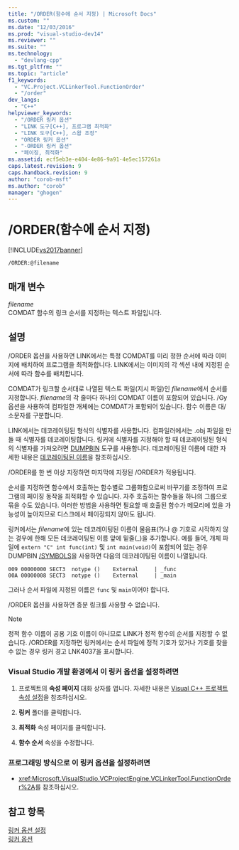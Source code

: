```yaml
---
title: "/ORDER(함수에 순서 지정) | Microsoft Docs"
ms.custom: ""
ms.date: "12/03/2016"
ms.prod: "visual-studio-dev14"
ms.reviewer: ""
ms.suite: ""
ms.technology: 
  - "devlang-cpp"
ms.tgt_pltfrm: ""
ms.topic: "article"
f1_keywords: 
  - "VC.Project.VCLinkerTool.FunctionOrder"
  - "/order"
dev_langs: 
  - "C++"
helpviewer_keywords: 
  - "/ORDER 링커 옵션"
  - "LINK 도구[C++], 프로그램 최적화"
  - "LINK 도구[C++], 스왑 조정"
  - "ORDER 링커 옵션"
  - "-ORDER 링커 옵션"
  - "페이징, 최적화"
ms.assetid: ecf5eb3e-e404-4e86-9a91-4e5ec157261a
caps.latest.revision: 9
caps.handback.revision: 9
author: "corob-msft"
ms.author: "corob"
manager: "ghogen"
---
```

# /ORDER(함수에 순서 지정)
[!INCLUDE[vs2017banner](../../assembler/inline/includes/vs2017banner.md)]

```  
/ORDER:@filename  
```  
  
## 매개 변수  
 *filename*  
 COMDAT 함수의 링크 순서를 지정하는 텍스트 파일입니다.  
  
## 설명  
 \/ORDER 옵션을 사용하면 LINK에서는 특정 COMDAT를 미리 정한 순서에 따라 이미지에 배치하여 프로그램을 최적화합니다.  LINK에서는 이미지의 각 섹션 내에 지정된 순서에 따라 함수를 배치합니다.  
  
 COMDAT가 링크할 순서대로 나열된 텍스트 파일\(지시 파일\)인 *filename*에서 순서를 지정합니다.  *filename*의 각 줄마다 하나의 COMDAT 이름이 포함되어 있습니다.  \/Gy 옵션을 사용하여 컴파일한 개체에는 COMDAT가 포함되어 있습니다.  함수 이름은 대\/소문자를 구분합니다.  
  
 LINK에서는 데코레이팅된 형식의 식별자를 사용합니다.  컴파일러에서는 .obj 파일을 만들 때 식별자를 데코레이팅합니다.  링커에 식별자를 지정해야 할 때 데코레이팅된 형식의 식별자를 가져오려면 [DUMPBIN](../../build/reference/dumpbin-reference.md) 도구를 사용합니다.  데코레이팅된 이름에 대한 자세한 내용은 [데코레이팅된 이름](../../build/reference/decorated-names.md)을 참조하십시오.  
  
 \/ORDER를 한 번 이상 지정하면 마지막에 지정된 \/ORDER가 적용됩니다.  
  
 순서를 지정하면 함수에서 호출하는 함수별로 그룹화함으로써 바꾸기를 조정하여 프로그램의 페이징 동작을 최적화할 수 있습니다.  자주 호출하는 함수들을 하나의 그룹으로 묶을 수도 있습니다.  이러한 방법을 사용하면 필요할 때 호출된 함수가 메모리에 있을 가능성이 높아지므로 디스크에서 페이징되지 않아도 됩니다.  
  
 링커에서는 *filename*에 있는 데코레이팅된 이름이 물음표\(?\)나 @ 기호로 시작하지 않는 경우에 한해 모든 데코레이팅된 이름 앞에 밑줄\(\_\)을 추가합니다.  예를 들어, 개체 파일에 `extern "C" int func(int)` 및 `int main(void)`이 포함되어 있는 경우 DUMPBIN [\/SYMBOLS](../../build/reference/symbols.md)을 사용하면 다음의 데코레이팅된 이름이 나열됩니다.  
  
```  
009 00000000 SECT3  notype ()    External     | _func  
00A 00000008 SECT3  notype ()    External     | _main  
```  
  
 그러나 순서 파일에 지정된 이름은 `func` 및 `main`이어야 합니다.  
  
 \/ORDER 옵션을 사용하면 증분 링크를 사용할 수 없습니다.  
  
> [!NOTE]
>  정적 함수 이름이 공용 기호 이름이 아니므로 LINK가 정적 함수의 순서를 지정할 수 없습니다.  \/ORDER를 지정하면 링커에서는 순서 파일에 정적 기호가 있거나 기호를 찾을 수 없는 경우 링커 경고 LNK4037을 표시합니다.  
  
### Visual Studio 개발 환경에서 이 링커 옵션을 설정하려면  
  
1.  프로젝트의 **속성 페이지** 대화 상자를 엽니다.  자세한 내용은 [Visual C\+\+ 프로젝트 속성 설정](../../ide/working-with-project-properties.md)을 참조하십시오.  
  
2.  **링커** 폴더를 클릭합니다.  
  
3.  **최적화** 속성 페이지를 클릭합니다.  
  
4.  **함수 순서** 속성을 수정합니다.  
  
### 프로그래밍 방식으로 이 링커 옵션을 설정하려면  
  
-   <xref:Microsoft.VisualStudio.VCProjectEngine.VCLinkerTool.FunctionOrder%2A>를 참조하십시오.  
  
## 참고 항목  
 [링커 옵션 설정](../../build/reference/setting-linker-options.md)   
 [링커 옵션](../../build/reference/linker-options.md)